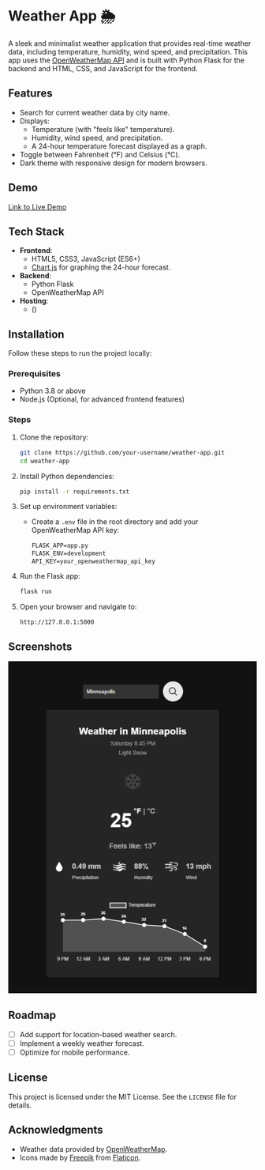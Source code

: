 
# Weather App 🌦️

A sleek and minimalist weather application that provides real-time weather data, including temperature, humidity, wind speed, and precipitation. This app uses the [OpenWeatherMap API](https://openweathermap.org/api) and is built with Python Flask for the backend and HTML, CSS, and JavaScript for the frontend.

## Features
- Search for current weather data by city name.
- Displays:
  - Temperature (with "feels like" temperature).
  - Humidity, wind speed, and precipitation.
  - A 24-hour temperature forecast displayed as a graph.
- Toggle between Fahrenheit (°F) and Celsius (°C).
- Dark theme with responsive design for modern browsers.

## Demo
[Link to Live Demo](#)

## Tech Stack
- **Frontend**:
  - HTML5, CSS3, JavaScript (ES6+)
  - [Chart.js](https://www.chartjs.org/) for graphing the 24-hour forecast.
- **Backend**:
  - Python Flask
  - OpenWeatherMap API
- **Hosting**:
  - ()

## Installation
Follow these steps to run the project locally:

### Prerequisites
- Python 3.8 or above
- Node.js (Optional, for advanced frontend features)

### Steps
1. Clone the repository:
   ```bash
   git clone https://github.com/your-username/weather-app.git
   cd weather-app
   ```

2. Install Python dependencies:
   ```bash
   pip install -r requirements.txt
   ```

3. Set up environment variables:
   - Create a `.env` file in the root directory and add your OpenWeatherMap API key:
     ```
     FLASK_APP=app.py
     FLASK_ENV=development
     API_KEY=your_openweathermap_api_key
     ```

4. Run the Flask app:
   ```bash
   flask run
   ```

5. Open your browser and navigate to:
   ```
   http://127.0.0.1:5000
   ```

## Screenshots
![Weather App Screenshot](static/images/weather-app-screenshot.png)

## Roadmap
- [ ] Add support for location-based weather search.
- [ ] Implement a weekly weather forecast.
- [ ] Optimize for mobile performance.

## License
This project is licensed under the MIT License. See the `LICENSE` file for details.

## Acknowledgments
- Weather data provided by [OpenWeatherMap](https://openweathermap.org/).
- Icons made by [Freepik](https://www.flaticon.com/authors/freepik) from [Flaticon](https://www.flaticon.com/).
